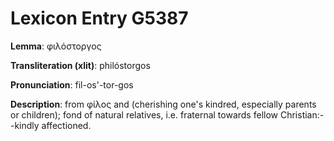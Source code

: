 # Lexicon Entry G5387

**Lemma**: φιλόστοργος

**Transliteration (xlit)**: philóstorgos

**Pronunciation**: fil-os'-tor-gos

**Description**:
from φίλος and  (cherishing one's kindred, especially parents or children); fond of natural relatives, i.e. fraternal towards fellow Christian:--kindly affectioned.
